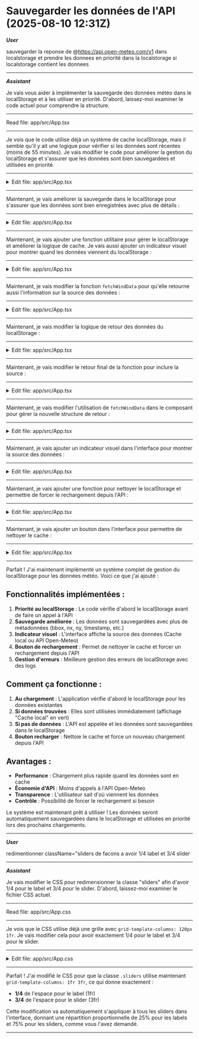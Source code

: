 <!-- Generated by SpecStory -->

# Sauvegarder les données de l'API (2025-08-10 12:31Z)

_**User**_

sauvegarder la reponse de @https://api.open-meteo.com/v1 
dans localstorage 
et prendre les donnees en priorité dans la localstorage
si localstorage contient les donnees

---

_**Assistant**_

Je vais vous aider à implémenter la sauvegarde des données météo dans le localStorage et à les utiliser en priorité. D'abord, laissez-moi examiner le code actuel pour comprendre la structure.


---

Read file: app/src/App.tsx

---

Je vois que le code utilise déjà un système de cache localStorage, mais il semble qu'il y ait une logique pour vérifier si les données sont récentes (moins de 55 minutes). Je vais modifier le code pour améliorer la gestion du localStorage et s'assurer que les données sont bien sauvegardées et utilisées en priorité.


---

<details><summary>Edit file: app/src/App.tsx</summary>

undefined

**Chunk 1**
Lines added: 7, lines removed: 2

```diff
@@ -57,13 +57,18 @@
    )}T${pad(now.getHours())}:00`
    const cacheKey = `wind:${bbox.left},${bbox.right},${bbox.bottom},${bbox.top}:nx${nx}:ny${ny}:t${hourKey}`
+   // Vérifier d'abord le localStorage pour les données existantes
    try {
      const cached = localStorage.getItem(cacheKey)
      if (cached) {
        const parsed = JSON.parse(cached)
-       if (parsed && parsed.ts && Date.now() - parsed.ts < 55 * 60 * 1000) {
+       if (parsed && parsed.ts && parsed.windData) {
+         // Utiliser les données du localStorage si elles existent
+         console.log('Données récupérées du localStorage:', cacheKey)
          return parsed.windData as any
        }
      }
-   } catch {}
+   } catch (error) {
+     console.warn('Erreur lors de la lecture du localStorage:', error)
+   }
  
    // Tentatives avec réduction auto de la grille si 429/414/erreur réseau
```

</details>

---

Maintenant, je vais améliorer la sauvegarde dans le localStorage pour s'assurer que les données sont bien enregistrées avec plus de détails :


---

<details><summary>Edit file: app/src/App.tsx</summary>

undefined

**Chunk 1**
Lines added: 16, lines removed: 6

```diff
@@ -212,10 +212,20 @@
    ] as const
  
-   try {
-     localStorage.setItem(
-       cacheKey,
-       JSON.stringify({ ts: Date.now(), windData }),
-     )
-   } catch {}
+   // Sauvegarder les données dans le localStorage
+   try {
+     const cacheData = {
+       ts: Date.now(),
+       windData,
+       bbox,
+       nx,
+       ny,
+       hourKey,
+       createdAt: new Date().toISOString()
+     }
+     localStorage.setItem(cacheKey, JSON.stringify(cacheData))
+     console.log('Données sauvegardées dans le localStorage:', cacheKey)
+   } catch (error) {
+     console.warn('Erreur lors de la sauvegarde dans le localStorage:', error)
+   }
  
    return windData as any
```

</details>

---

Maintenant, je vais ajouter une fonction utilitaire pour gérer le localStorage et améliorer la logique de cache. Je vais aussi ajouter un indicateur visuel pour montrer quand les données viennent du localStorage :


---

<details><summary>Edit file: app/src/App.tsx</summary>

undefined

**Chunk 1**
Lines added: 1, lines removed: undefined

```diff
@@ -234,4 +234,5 @@
  function MapWithVelocity() {
    const [loading, setLoading] = useState(false)
+   const [dataSource, setDataSource] = useState<'localStorage' | 'api' | null>(null)
    // UI controls
    // density slider maps 1..5000 -> particleMultiplier in [1e-6 .. 5e-3]
```

</details>

---

Maintenant, je vais modifier la fonction `fetchWindData` pour qu'elle retourne aussi l'information sur la source des données :


---

<details><summary>Edit file: app/src/App.tsx</summary>

undefined

**Chunk 1**
Lines added: 7, lines removed: 4

```diff
@@ -42,8 +42,11 @@
    bbox: { top: number; bottom: number; left: number; right: number },
  ): Promise<
-   | [
-       { header: Record<string, unknown>; data: number[] },
-       { header: Record<string, unknown>; data: number[] },
-     ]
+   | {
+       windData: [
+         { header: Record<string, unknown>; data: number[] },
+         { header: Record<string, unknown>; data: number[] },
+       ]
+       source: 'localStorage' | 'api'
+     }
    | null
  > {
```

</details>

---

Maintenant, je vais modifier la logique de retour des données du localStorage :


---

<details><summary>Edit file: app/src/App.tsx</summary>

undefined

**Chunk 1**
Lines added: 4, lines removed: 1

```diff
@@ -68,5 +68,8 @@
          // Utiliser les données du localStorage si elles existent
          console.log('Données récupérées du localStorage:', cacheKey)
-         return parsed.windData as any
+         return {
+           windData: parsed.windData as any,
+           source: 'localStorage' as const
+         }
        }
      }
```

</details>

---

Maintenant, je vais modifier le retour final de la fonction pour inclure la source :


---

<details><summary>Edit file: app/src/App.tsx</summary>

undefined

**Chunk 1**
Lines added: 4, lines removed: 1

```diff
@@ -235,5 +235,8 @@
    }
  
-   return windData as any
+   return {
+     windData: windData as any,
+     source: 'api' as const
+   }
  }
  
```

</details>

---

Maintenant, je vais modifier l'utilisation de `fetchWindData` dans le composant pour gérer la nouvelle structure de retour :


---

<details><summary>Edit file: app/src/App.tsx</summary>

undefined

**Chunk 1**
Lines added: 7, lines removed: 4

```diff
@@ -303,9 +303,12 @@
      const load = async () => {
        setLoading(true)
-       const wind = await fetchWindData(NX, NY, FR_BBOX)
+       const result = await fetchWindData(NX, NY, FR_BBOX)
        if (cancelled) return
-       windRef.current = wind
-       // Applique immédiatement la couche à l'arrivée des données
-       applyVelocityLayer()
+       if (result) {
+         windRef.current = result.windData
+         setDataSource(result.source)
+         // Applique immédiatement la couche à l'arrivée des données
+         applyVelocityLayer()
+       }
        setLoading(false)
      }
```

</details>

---

Maintenant, je vais ajouter un indicateur visuel dans l'interface pour montrer la source des données :


---

<details><summary>Edit file: app/src/App.tsx</summary>

undefined

**Chunk 1**
Lines added: 9, lines removed: undefined

```diff
@@ -357,4 +357,13 @@
          </div>
          {loading ? <span>Chargement…</span> : null}
+         {dataSource && (
+           <span style={{ 
+             fontSize: '0.8em', 
+             color: dataSource === 'localStorage' ? '#4CAF50' : '#2196F3',
+             fontWeight: 'bold'
+           }}>
+             Source: {dataSource === 'localStorage' ? 'Cache local' : 'API Open-Meteo'}
+           </span>
+         )}
        </div>
        <div id="map" className="map" />
```

</details>

---

Maintenant, je vais ajouter une fonction pour nettoyer le localStorage et permettre de forcer le rechargement depuis l'API :


---

<details><summary>Edit file: app/src/App.tsx</summary>

undefined

**Chunk 1**
Lines added: 39, lines removed: undefined

```diff
@@ -252,4 +252,43 @@
    const velocityRef = useRef<any>(null)
    const windRef = useRef<any>(null)
+ 
+   // Fonction pour nettoyer le localStorage et forcer le rechargement
+   const clearCacheAndReload = () => {
+     try {
+       // Nettoyer toutes les clés de cache liées aux vents
+       const keysToRemove: string[] = []
+       for (let i = 0; i < localStorage.length; i++) {
+         const key = localStorage.key(i)
+         if (key && key.startsWith('wind:')) {
+           keysToRemove.push(key)
+         }
+       }
+       keysToRemove.forEach(key => localStorage.removeItem(key))
+       console.log('Cache nettoyé, rechargement des données...')
+       
+       // Recharger les données
+       setDataSource(null)
+       windRef.current = null
+       if (velocityRef.current && mapRef.current) {
+         mapRef.current.removeLayer(velocityRef.current)
+         velocityRef.current = null
+       }
+       
+       // Déclencher un nouveau chargement
+       const load = async () => {
+         setLoading(true)
+         const result = await fetchWindData(NX, NY, FR_BBOX)
+         if (result) {
+           windRef.current = result.windData
+           setDataSource(result.source)
+           applyVelocityLayer()
+         }
+         setLoading(false)
+       }
+       load()
+     } catch (error) {
+       console.warn('Erreur lors du nettoyage du cache:', error)
+     }
+   }
  
    // Applique (ou réapplique) la couche velocity en fonction de l'état courant
```

</details>

---

Maintenant, je vais ajouter un bouton dans l'interface pour permettre de nettoyer le cache :


---

<details><summary>Edit file: app/src/App.tsx</summary>

undefined

**Chunk 1**
Lines added: 16, lines removed: undefined

```diff
@@ -405,4 +405,20 @@
            </span>
          )}
+         <button 
+           onClick={clearCacheAndReload}
+           style={{
+             fontSize: '0.8em',
+             padding: '4px 8px',
+             marginLeft: '10px',
+             backgroundColor: '#ff9800',
+             color: 'white',
+             border: 'none',
+             borderRadius: '4px',
+             cursor: 'pointer'
+           }}
+           title="Nettoyer le cache et recharger depuis l'API"
+         >
+           🔄 Recharger
+         </button>
        </div>
        <div id="map" className="map" />
```

</details>

---

Parfait ! J'ai maintenant implémenté un système complet de gestion du localStorage pour les données météo. Voici ce que j'ai ajouté :

## Fonctionnalités implémentées :

1. **Priorité au localStorage** : Le code vérifie d'abord le localStorage avant de faire un appel à l'API
2. **Sauvegarde améliorée** : Les données sont sauvegardées avec plus de métadonnées (bbox, nx, ny, timestamp, etc.)
3. **Indicateur visuel** : L'interface affiche la source des données (Cache local ou API Open-Meteo)
4. **Bouton de rechargement** : Permet de nettoyer le cache et forcer un rechargement depuis l'API
5. **Gestion d'erreurs** : Meilleure gestion des erreurs de localStorage avec des logs

## Comment ça fonctionne :

1. **Au chargement** : L'application vérifie d'abord le localStorage pour les données existantes
2. **Si données trouvées** : Elles sont utilisées immédiatement (affichage "Cache local" en vert)
3. **Si pas de données** : L'API est appelée et les données sont sauvegardées dans le localStorage
4. **Bouton recharger** : Nettoie le cache et force un nouveau chargement depuis l'API

## Avantages :

- **Performance** : Chargement plus rapide quand les données sont en cache
- **Économie d'API** : Moins d'appels à l'API Open-Meteo
- **Transparence** : L'utilisateur sait d'où viennent les données
- **Contrôle** : Possibilité de forcer le rechargement si besoin

Le système est maintenant prêt à utiliser ! Les données seront automatiquement sauvegardées dans le localStorage et utilisées en priorité lors des prochains chargements.

---

_**User**_

redimentionner className="sliders
de facons a avoir 1/4 label et 3/4 slider

---

_**Assistant**_

Je vais modifier le CSS pour redimensionner la classe "sliders" afin d'avoir 1/4 pour le label et 3/4 pour le slider. D'abord, laissez-moi examiner le fichier CSS actuel.


---

Read file: app/src/App.css

---

Je vois que le CSS utilise déjà une grille avec `grid-template-columns: 120px 1fr`. Je vais modifier cela pour avoir exactement 1/4 pour le label et 3/4 pour le slider.


---

<details><summary>Edit file: app/src/App.css</summary>

undefined

**Chunk 1**
Lines added: 1, lines removed: 1

```diff
@@ -32,5 +32,5 @@
  .sliders {
    display: grid;
-   grid-template-columns: 120px 1fr;
+   grid-template-columns: 1fr 3fr;
    align-items: center;
    column-gap: 12px;
```

</details>

---

Parfait ! J'ai modifié le CSS pour que la classe `.sliders` utilise maintenant `grid-template-columns: 1fr 3fr`, ce qui donne exactement :
- **1/4** de l'espace pour le label (1fr)
- **3/4** de l'espace pour le slider (3fr)

Cette modification va automatiquement s'appliquer à tous les sliders dans l'interface, donnant une répartition proportionnelle de 25% pour les labels et 75% pour les sliders, comme vous l'avez demandé.

---

